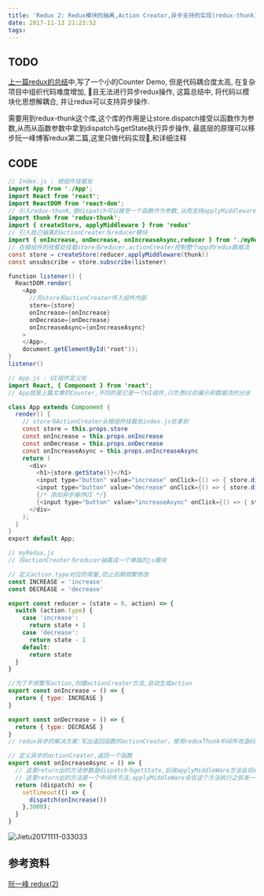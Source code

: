 ```yaml
---
title: 'Redux 2: Redux模块的抽离,Action Creator,异步支持的实现(redux-thunk)'
date: 2017-11-13 21:23:52
tags:
---
```

## TODO
[上一篇redux的总结](./redux的实现原理(发布订阅模式,闭包).md)中,写了一个小的Counter Demo, 但是代码耦合度太高, 在复杂项目中组织代码难度增加, 且无法进行异步redux操作, 这篇总结中, 将代码以模块化思想解耦合, 并让redux可以支持异步操作.

需要用到redux-thunk这个库,这个库的作用是让store.dispatch接受以函数作为参数,从而从函数参数中拿到dispatch与getState执行异步操作, 最底层的原理可以移步阮一峰博客redux第二篇,这里只做代码实现,和详细注释

## CODE
```java
// Index.js : 根组件挂载处
import App from './App';
import React from 'react';
import ReactDOM from 'react-dom';
// 引入redux-thunk,使dispatch可以接受一个函数作为参数,从而支持applyMiddleware的中间件处理
import thunk from 'redux-thunk';
import { createStore, applyMiddleware } from 'redux'
// 引入自己抽离的actionCreater与reducer模块
import { onIncrease, onDecrease, onIncreaseAsync,reducer } from './myRedux';
// 在根组件的挂载处挂载store与reducer,actionCreater控制整个app的redux数据流
const store = createStore(reducer,applyMiddleware(thunk))
const unsubscribe = store.subscribe(listener)

function listener() {
  ReactDOM.render(
    <App
      //将store和actionCreater传入组件内部
      store={store}
      onIncrease={onIncrease}
      onDecrease={onDecrease}
      onIncreaseAsync={onIncreaseAsync}
    >
    </App>,
    document.getElementById('root'));
}
listener()
```

```java
// App.js : UI组件定义处
import React, { Component } from 'react';
// App就是上篇文章的Counter,不同的是它是一个UI组件,只负责UI的展示和数据流的分派

class App extends Component {
  render() {
    // store与ActionCreater从根组件挂载处index.js处拿到
    const store = this.props.store
    const onIncrease = this.props.onIncrease
    const onDecrease = this.props.onDecrease
    const onIncreaseAsync = this.props.onIncreaseAsync
    return (
      <div>
        <h1>{store.getState()}</h1>
        <input type="button" value="increase" onClick={() => { store.dispatch(onIncrease()) }} />
        <input type="button" value="decrease" onClick={() => { store.dispatch(onDecrease()) }} />
        {/* 添加异步操作UI */}
        {<input type="button" value="increaseAsync" onClick={() => { store.dispatch(onIncreaseAsync()) }} />}
      </div>
    );
  }
}
export default App;
```

```javascript
// myRedux.js
// 将actionCreater与reducer抽离成一个单独的js模块

// 定义action.type对应的常量,防止后期频繁修改
const INCREASE = 'increase'
const DECREASE = 'decrease'

export const reducer = (state = 0, action) => {
  switch (action.type) {
    case 'increase':
      return state + 1
    case 'decrease':
      return state - 1
    default:
      return state
  }
}

//为了不频繁写action,创建actionCreater方法,自动生成action
export const onIncrease = () => {
  return { type: INCREASE }
}

export const onDecrease = () => {
  return { type: DECREASE }
}
// redux异步的解决方案:写出返回函数的actionCreator，使用reduxThunk中间件改造dispatch使函数可以作为其参数。

// 定义异步的actionCreater,返回一个函数
export const onIncreaseAsync = () => {
  // 这里return出的方法参数是dispatch与getState,后续applyMiddleWare方法会将store.dispatch与store.getState传入
  // 这里return出的方法是一个中间件方法,applyMiddleWare会在这个方法执行之前发一个action,执行之后再发一个action,从而实现异步处理.
  return (dispatch) => {
    setTimeout(() => {
      dispatch(onIncrease())
    },3000);
  }
}
```
![Jietu20171111-033033](https://i.loli.net/2017/11/13/5a099c902645b.png)
## 参考资料
[阮一峰 redux(2)](http://www.ruanyifeng.com/blog/2016/09/redux_tutorial_part_two_async_operations.html)
